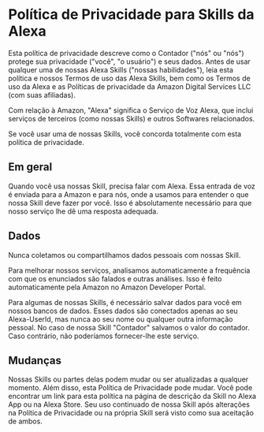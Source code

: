 # Política de Privacidade para Skills da Alexa 
 Esta política de privacidade descreve como o Contador ("nós" ou "nós") protege sua privacidade ("você", "o usuário") e seus dados.  Antes de usar qualquer uma de nossas Alexa Skills ("nossas habilidades"), leia esta política e nossos Termos de uso das Alexa Skills, bem como os Termos de uso da Alexa e as Políticas de privacidade da Amazon Digital Services LLC (com suas afiliadas).

 Com relação à Amazon, "Alexa" significa o Serviço de Voz Alexa, que inclui serviços de terceiros (como nossas Skills) e outros Softwares relacionados.

 Se você usar uma de nossas Skills, você concorda totalmente com esta política de privacidade.

 ## Em geral

 Quando você usa nossas Skill, precisa falar com Alexa.  Essa entrada de voz é enviada para a Amazon e para nós, onde a usamos para entender o que nossa Skill deve fazer por você.  Isso é absolutamente necessário para que nosso serviço lhe dê uma resposta adequada.

 ## Dados

 Nunca coletamos ou compartilhamos dados pessoais com nossas Skill.

 Para melhorar nossos serviços, analisamos automaticamente a frequência com que os enunciados são falados e outras análises.  Isso é feito automaticamente pela Amazon no Amazon Developer Portal.

 Para algumas de nossas Skills, é necessário salvar dados para você em nossos bancos de dados.  Esses dados são conectados apenas ao seu Alexa-UserId, mas nunca ao seu nome ou qualquer outra informação pessoal.  No caso de nossa Skill "Contador" salvamos o valor do contador.  Caso contrário, não poderíamos fornecer-lhe este serviço.

 ## Mudanças

 Nossas Skills ou partes delas podem mudar ou ser atualizadas a qualquer momento.  Além disso, esta Política de Privacidade pode mudar.  Você pode encontrar um link para esta política na página de descrição da Skill no Alexa App ou na Alexa Store.  Seu uso continuado de nossa Skill após alterações na Política de Privacidade ou na própria Skill será visto como sua aceitação de ambos.
